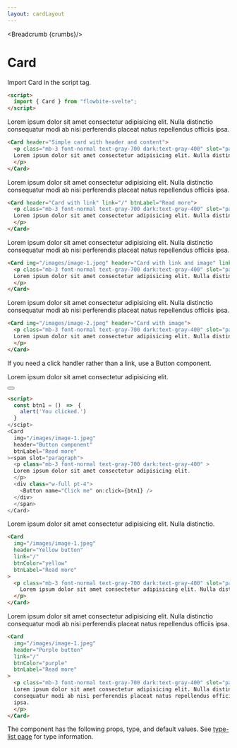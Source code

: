 ```yaml
---
layout: cardLayout
---
```


<script>
  import Htwo from '../utils/Htwo.svelte'
import ExampleDiv from '../utils/ExampleDiv.svelte'
  import { Card, Button, Table, TableDefaultRow, Breadcrumb } from '$lib/index';
  import componentProps from '../props/Card.json'
  // Props table
  let items = componentProps.props
	let propHeader = ['Name', 'Type', 'Default']
	
	let divClass='w-full relative overflow-x-auto shadow-md sm:rounded-lg'
let theadClass ='text-xs text-gray-700 uppercase bg-gray-50 dark:bg-gray-700 dark:text-white'

  const btn1 = ()　=>　{
    alert('You clicked.')
  }

  let crumbs = [
    {
      label:'Home',
      href:'/'
    },
    {
      label:'Cards',
      href:'/cards/'
    },
    {
      label:'Card default',
      href:'/cards/card'
    },
  ]
</script>

<Breadcrumb {crumbs}/>

<h1 class="text-3xl w-full dark:text-white py-8">Card</h1>

<Htwo label="Set up" />

<p>Import Card in the script tag.</p>

```html
<script>
  import { Card } from "flowbite-svelte";
</script>
```

<Htwo label="Examples" />

<ExampleDiv>
  <Card header="Simple card with header and content">
    <p class="mb-3 font-normal text-gray-700 dark:text-gray-400" slot="paragraph">
    Lorem ipsum dolor sit amet consectetur adipisicing elit. Nulla distinctio
    consequatur modi ab nisi perferendis placeat natus repellendus officiis
    ipsa.
    </p>
  </Card>
</ExampleDiv>

```html
<Card header="Simple card with header and content">
  <p class="mb-3 font-normal text-gray-700 dark:text-gray-400" slot="paragraph">
  Lorem ipsum dolor sit amet consectetur adipisicing elit. Nulla distinctio.
  </p>
</Card>
```

<Htwo label="Card with a link" />

<ExampleDiv>
  <Card header="Card with link" link="/" btnLabel="Read more">
  <p class="mb-3 font-normal text-gray-700 dark:text-gray-400" slot="paragraph">
    Lorem ipsum dolor sit amet consectetur adipisicing elit. Nulla distinctio
    consequatur modi ab nisi perferendis placeat natus repellendus officiis
    ipsa.
    </p>
  </Card>
</ExampleDiv>

```html
<Card header="Card with link" link="/" btnLabel="Read more">
  <p class="mb-3 font-normal text-gray-700 dark:text-gray-400" slot="paragraph">
  Lorem ipsum dolor sit amet consectetur adipisicing elit. Nulla distinctio.
  </p>
</Card>
```

<Htwo label="Card with a link and image" />

<ExampleDiv>
  <Card img="/images/image-1.jpeg" header="Card with link and image" link="/" btnLabel="Read more">
  <p class="mb-3 font-normal text-gray-700 dark:text-gray-400" slot="paragraph">
    Lorem ipsum dolor sit amet consectetur adipisicing elit. Nulla distinctio
    consequatur modi ab nisi perferendis placeat natus repellendus officiis
    ipsa.
    </p>
  </Card>
</ExampleDiv>

```html
<Card img="/images/image-1.jpeg" header="Card with link and image" link="/" btnLabel="Read more">
  <p class="mb-3 font-normal text-gray-700 dark:text-gray-400" slot="paragraph">
  Lorem ipsum dolor sit amet consectetur adipisicing elit. Nulla distinctio.
  </p>
</Card>
```

<Htwo label="Card with an image" />

<ExampleDiv>
  <Card img="/images/image-2.jpeg" header="Card with image" btnLabel="Read more">
  <p class="mb-3 font-normal text-gray-700 dark:text-gray-400" slot="paragraph">
  Lorem ipsum dolor sit amet consectetur adipisicing elit. Nulla distinctio
    consequatur modi ab nisi perferendis placeat natus repellendus officiis
    ipsa.
    </p>
  </Card>
</ExampleDiv>

```html
<Card img="/images/image-2.jpeg" header="Card with image">
  <p class="mb-3 font-normal text-gray-700 dark:text-gray-400" slot="paragraph">
  Lorem ipsum dolor sit amet consectetur adipisicing elit. Nulla distinctio.
  </p>
</Card>
```

<Htwo label="Card with a Button component" />

<p>If you need a click handler rather than a link, use a Button component.</p>

<ExampleDiv>
  <Card
    img="/images/image-1.jpeg"
    header="Button component"
    btnLabel="Read more"
  ><span slot="paragraph">
    <p class="mb-3 font-normal text-gray-700 dark:text-gray-400" >
    Lorem ipsum dolor sit amet consectetur adipisicing elit.
    </p>
    <div class="w-full pt-4">
      <Button name="Click me" on:click={btn1} />
    </div>
    </span>
  </Card>
</ExampleDiv>

```html
<script>
  const btn1 = ()　=>　{
    alert('You clicked.')
  }
</scipt>
<Card
  img="/images/image-1.jpeg"
  header="Button component"
  btnLabel="Read more"
><span slot="paragraph">
  <p class="mb-3 font-normal text-gray-700 dark:text-gray-400" >
  Lorem ipsum dolor sit amet consectetur adipisicing elit.
  </p>
  <div class="w-full pt-4">
    <Button name="Click me" on:click={btn1} />
  </div>
  </span>
</Card>
```

<Htwo label="Card with yellow button" />

<ExampleDiv>
  <Card
    img="/images/image-1.jpeg"
    header="Yellow button"
    link="/"
    btnColor="yellow"
    btnLabel="Read more"
  >
    <p class="mb-3 font-normal text-gray-700 dark:text-gray-400" slot="paragraph">
    Lorem ipsum dolor sit amet consectetur adipisicing elit. Nulla distinctio.
    </p>
  </Card>
</ExampleDiv>

```html
<Card
  img="/images/image-1.jpeg"
  header="Yellow button"
  link="/"
  btnColor="yellow"
  btnLabel="Read more"
>
  <p class="mb-3 font-normal text-gray-700 dark:text-gray-400" slot="paragraph">
    Lorem ipsum dolor sit amet consectetur adipisicing elit. Nulla distinctio.
  </p>
</Card>
```

<Htwo label="Card with purple button" />

<ExampleDiv>
  <Card
    img="/images/image-1.jpeg"
    header="Purple button"
    link="/"
    btnColor="purple"
    btnLabel="Read more"
  >
  <p class="mb-3 font-normal text-gray-700 dark:text-gray-400" slot="paragraph">
    Lorem ipsum dolor sit amet consectetur adipisicing elit. Nulla distinctio
    consequatur modi ab nisi perferendis placeat natus repellendus officiis
    ipsa.
  </p>
  </Card>
</ExampleDiv>

```html
<Card
  img="/images/image-1.jpeg"
  header="Purple button"
  link="/"
  btnColor="purple"
  btnLabel="Read more"
>
  <p class="mb-3 font-normal text-gray-700 dark:text-gray-400" slot="paragraph">
  Lorem ipsum dolor sit amet consectetur adipisicing elit. Nulla distinctio
  consequatur modi ab nisi perferendis placeat natus repellendus officiis
  ipsa.
  </p>
</Card>
```

<Htwo label="Props" />

<p>The component has the following props, type, and default values. See <a href="/type-list">type-list page</a> for type information.</p>

<Table header={propHeader} {divClass} {theadClass}>
  <TableDefaultRow {items} rowState='hover' />
</Table>